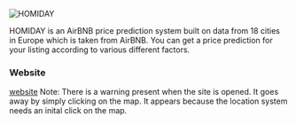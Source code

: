 ![HOMIDAY](https://raw.githubusercontent.com/cagkangrsy/homiday_airbnb_price_prediction/main/logo_horizontal_background.png)

HOMIDAY is an AirBNB price prediction system built on data from 18 cities in Europe which is taken from AirBNB.
You can get a price prediction for your listing according to various different factors.

### Website
 [website](https://homiday.streamlit.app/)
 Note: There is a warning present when the site is opened. It goes away by simply clicking on the map. It appears because the location system needs an inital click on the map.

